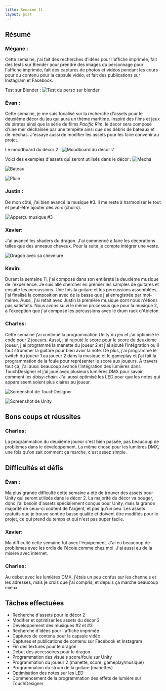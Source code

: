 ```yaml
---
title: Semaine 11
layout: post
---
```


## Résumé

### Mégane :

Cette semaine, j'ai fait des recherches d'idées pour l'affiche imprimée, fait des tests sur Blender pour prendre des images du personnage pour l'affiche imprimée, fait des captures de photos et vidéos pendant les cours pour du contenu pour la capsule vidéo, et fait des publications sur Instagram et Facebook.

Test sur Blender :
![Test du perso sur blender](../medias/dragon_behind.png)

### Évan :

Cette semaine, je me suis focalisé sur la recherche d'assets pour le deuxième décor du jeu qui aura un thème maritime. Inspiré des films et jeux de pirates ainsi que la série de films _Pacific Rim_, le décor sera composé d'une mer déchaînée par une tempête ainsi que des débris de bateaux et de méchas. J'essaye aussi de modifier les assets pour les faire convenir au projet.

Le moodboard du décor 2 :
![Moodboard du décor 2](../medias/moodboard.png)

Voici des exemples d'assets qui seront utilisés dans le décor :
![Mecha](../medias/mecha_asset.png)

![Bateau](../medias/bateau.png)

![Pluie](../medias/pluie.png)

### Justin :

De mon côté, j'ai bien avancé la musique #3. Il me reste à harmoniser le tout et peut-être ajouter des voix (choirs).

![Apperçu musique #3](../medias/audition_musique3.PNG)

### Xavier:

J'ai avancé les shaders du dragon. J'ai commencé à faire les décorations telles que des anneaux cheveux. Pour la suite je compte intégrer une veste.

![Dragon avec sa chevelure](../medias/DragonCheveux.JPG)

### Kevin:

Durant la semaine 11, j'ai composé dans son entièreté la deuxième musique de l'expérience. Je suis allé chercher en premier les samples de guitares et ensuite les percussions. Une fois la guitare et les percussions assemblées, j'ai finalisé la composition avec de la basse que j'ai enregistrée par moi-même. Aussi, j'ai refait avec Justin la première musique dont nous n'étions pas satisfaits. Nous avons suivi le même processus que pour la musique 2, à l'exception que j'ai composé les percussions avec le drum rack d'Ableton.

### Charles:

Cette semaine j'ai continué la programmation Unity du jeu et j'ai optimisé le code pour 2 joueurs. Aussi, j'ai rajouté le score pour le score du deuxième joueur, j'ai programmé la manette du joueur 2 et j'ai ajouté l'intégration ou il faut strummer la guitare pour bien avoir la note. De plus, j'ai programmé le switch du joueur 1 au joueur 2 dans la musique et le gameplay et j'ai fait la programmation de la foule pour représenter le score aux joueurs. À travers tout ça, j'ai aussi beaucoup avancé l'intégration des lumières dans TouchDesigner et j'ai joué avec plusieurs lumières DMX pour savoir comment les _daisy-chain_. J'ai aussi optimisé les LED pour que les notes qui apparaissent soient plus claires au joueur.

![Screenshot de TouchDesigner](../medias/charles_sem11_td.png)

![Screenshot de Unity](../medias/charles_sem11_unity.png)

## Bons coups et réussites

### Charles:

La programmation du deuxième joueur s'est bien passée, pas beaucoup de problèmes dans le développement. La même chose pour les lumières DMX, une fois qu'on sait comment ça marche, c'est assez simple.

## Difficultés et défis

### Évan :

Ma plus grande difficulté cette semaine a été de trouver des assets pour Unity qui seront utilisés dans le décor 2. La majorité du décor va bouger, donc j'ai besoin d'assets spécialement conçus pour Unity, mais la grande majorité de ceux-ci coûtent de l'argent, et pas qu'un peu. Les assets gratuits que je trouve sont de basse qualité et doivent être modifiés pour le projet, ce qui prend du temps et qui n'est pas super facile.

### Xavier:

Ma difficulté cette semaine fut avec l'équipement. J'ai eu beaucoup de problèmes avec les ordis de l'école comme chez moi. J'ai aussi eu de la misère avec internet.

### Charles:

Au début avec les lumières DMX, j'étais un peu confus sur les channels et les adresses, mais je crois que j'ai compris, et depuis ça marche beaucoup mieux.

## Tâches effectuées

- Recherche d'assets pour le décor 2
- Modifier et optimiser les assets du décor 2
- Développement des musiques #2 et #3
- Recherche d'idées pour l'affiche imprimée
- Captures de contenu pour la capsule vidéo
- Captures et publications de contenu sur Facebook et Instagram
- Fin des textures pour le dragon
- Début des accessoires pour le dragon
- Programmation des visuels score/foule sur Unity
- Programmation du joueur 2 (manette, score, gameplay/musique)
- Programmation du strum de la guitare (manettes)
- Optimisation des notes sur les LED
- Commencement de la programmation des effets de lumière sur TouchDesigner
